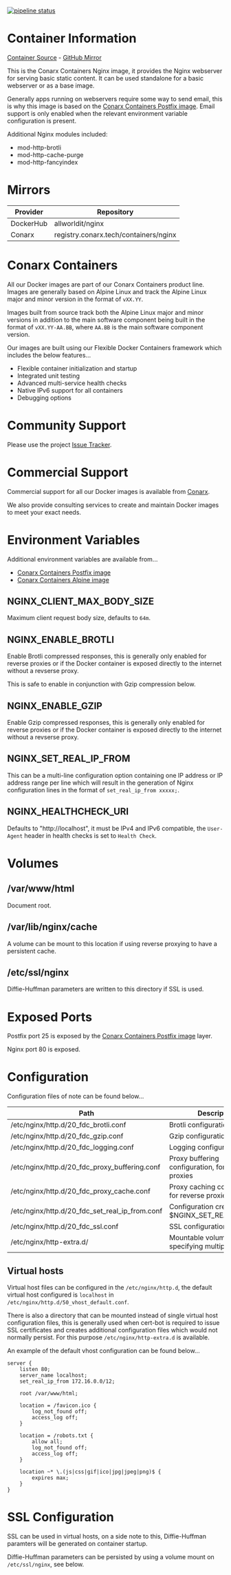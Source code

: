 [![pipeline status](https://gitlab.conarx.tech/containers/nginx/badges/main/pipeline.svg)](https://gitlab.conarx.tech/containers/nginx/-/commits/main)

# Container Information

[Container Source](https://gitlab.conarx.tech/containers/nginx) - [GitHub Mirror](https://github.com/AllWorldIT/containers-nginx)

This is the Conarx Containers Nginx image, it provides the Nginx webserver for serving basic static content. It can be used
standalone for a basic webserver or as a base image.

Generally apps running on webservers require some way to send email, this is why this image is based on the [Conarx Containers
Postfix image](https://gitlab.conarx.tech/containers/postfix). Email support is only enabled when the relevant environment variable
configuration is present.

Additional Nginx modules included:

- mod-http-brotli
- mod-http-cache-purge
- mod-http-fancyindex



# Mirrors

|  Provider  |  Repository                           |
|------------|---------------------------------------|
| DockerHub  | allworldit/nginx                      |
| Conarx     | registry.conarx.tech/containers/nginx |



# Conarx Containers

All our Docker images are part of our Conarx Containers product line. Images are generally based on Alpine Linux and track the
Alpine Linux major and minor version in the format of `vXX.YY`.

Images built from source track both the Alpine Linux major and minor versions in addition to the main software component being
built in the format of `vXX.YY-AA.BB`, where `AA.BB` is the main software component version.

Our images are built using our Flexible Docker Containers framework which includes the below features...

- Flexible container initialization and startup
- Integrated unit testing
- Advanced multi-service health checks
- Native IPv6 support for all containers
- Debugging options



# Community Support

Please use the project [Issue Tracker](https://gitlab.conarx.tech/containers/nginx/-/issues).



# Commercial Support

Commercial support for all our Docker images is available from [Conarx](https://conarx.tech).

We also provide consulting services to create and maintain Docker images to meet your exact needs.



# Environment Variables

Additional environment variables are available from...
* [Conarx Containers Postfix image](https://gitlab.conarx.tech/containers/postfix)
* [Conarx Containers Alpine image](https://gitlab.conarx.tech/containers/alpine)


## NGINX_CLIENT_MAX_BODY_SIZE

Maximum client request body size, defaults to `64m`.


## NGINX_ENABLE_BROTLI

Enable Brotli compressed responses, this is generally only enabled for reverse proxies or if the Docker container is exposed
directly to the internet without a revserse proxy.

This is safe to enable in conjunction with Gzip compression below.


## NGINX_ENABLE_GZIP

Enable Gzip compressed responses, this is generally only enabled for reverse proxies or if the Docker container is exposed
directly to the internet without a revserse proxy.


## NGINX_SET_REAL_IP_FROM

This can be a multi-line configuration option containing one IP address or IP address range per line which will result in the
generation of Nginx configuration lines in the format of `set_real_ip_from xxxxx;`.


## NGINX_HEALTHCHECK_URI

Defaults to "http://localhost", it must be IPv4 and IPv6 compatible, the `User-Agent` header in health checks is set to
`Health Check`.



# Volumes


## /var/www/html

Document root.


## /var/lib/nginx/cache

A volume can be mount to this location if using reverse proxying to have a persistent cache.


## /etc/ssl/nginx

Diffie-Huffman parameters are written to this directory if SSL is used.



# Exposed Ports

Postfix port 25 is exposed by the [Conarx Containers Postfix image](https://gitlab.conarx.tech/containers/postfix) layer.

Nginx port 80 is exposed.



# Configuration

Configuration files of note can be found below...

| Path                                           | Description                                        |
|------------------------------------------------|----------------------------------------------------|
| /etc/nginx/http.d/20_fdc_brotli.conf           | Brotli configuration                               |
| /etc/nginx/http.d/20_fdc_gzip.conf             | Gzip configuration                                 |
| /etc/nginx/http.d/20_fdc_logging.conf          | Logging configuration                              |
| /etc/nginx/http.d/20_fdc_proxy_buffering.conf  | Proxy buffering configuration, for reverse proxies |
| /etc/nginx/http.d/20_fdc_proxy_cache.conf      | Proxy caching configuration, for reverse proxies   |
| /etc/nginx/http.d/20_fdc_set_real_ip_from.conf | Configuration created from $NGINX_SET_REAL_IP_FROM |
| /etc/nginx/http.d/20_fdc_ssl.conf              | SSL configuration                                  |
| /etc/nginx/http-extra.d/                       | Mountable volume for specifying multiple configs   |


## Virtual hosts

Virtual host files can be configured in the `/etc/nginx/http.d`, the default virtual host configured is
`localhost` in `/etc/nginx/http.d/50_vhost_default.conf`.

There is also a directory that can be mounted instead of single virtual host configuration files, this is generally used when
cert-bot is required to issue SSL certificates and creates additional configuration files which would not normally persist. For
this purpose `/etc/nginx/http-extra.d` is available.


An example of the default vhost configuration can be found below...

```nginx
server {
	listen 80;
	server_name localhost;
	set_real_ip_from 172.16.0.0/12;

	root /var/www/html;

	location = /favicon.ico {
		log_not_found off;
		access_log off;
	}

	location = /robots.txt {
		allow all;
		log_not_found off;
		access_log off;
	}

	location ~* \.(js|css|gif|ico|jpg|jpeg|png)$ {
		expires max;
	}
}
```



# SSL Configuration

SSL can be used in virtual hosts, on a side note to this, Diffie-Huffman paramters will be generated on container startup.

Diffie-Huffman parameters can be persisted by using a volume mount on `/etc/ssl/nginx`, see below.

